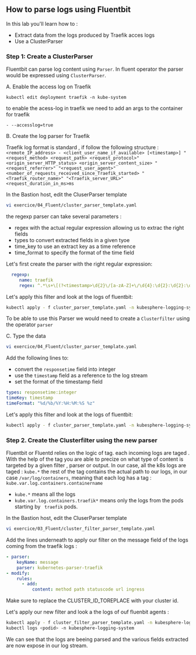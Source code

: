 ## How to parse logs using Fluentbit
In this lab you'll learn how to :
* Extract data from the logs produced by Traefik acces logs
* Use a ClusterParser

### Step 1: Create a ClusterParser

Fluentbit can parse log content using `Parser`. In fluent operator the parser would be expressed using `ClusterParser`.

A. Enable the access log on Traefik
   ```shell
   kubectl edit deployment traefik -n kube-system
   ```
   to enable the acess-log in traefik we need to add an args to the container for traefik
   ```
   - --accesslog=true
   ```

B. Create the log parser for Traefik

   Traefik log format is standard , if follow the following structure :
   `<remote_IP_address> - <client_user_name_if_available> [<timestamp>] "<request_method> <request_path> <request_protocol>" <origin_server_HTTP_status> <origin_server_content_size> "<request_referrer>" "<request_user_agent>" <number_of_requests_received_since_Traefik_started> "<Traefik_router_name>" "<Traefik_server_URL>" <request_duration_in_ms>ms`


   In the Bastion host, edit the CluserParser template 
   ```bash
   vi exercice/04_Fluent/cluster_parser_template.yaml
   ```

   the regexp parser can take several parameters :
   - regex with the actual regular expression allowing us to extrac the right fields
   - types to convert extracted fields in a given tyoe
   - time_key to use an extract key as a time reference
   - time_format to specify the format of the time field

   Let's first create the parser with the right regular expression:
   ```yaml
     regexp:
        name: traefik
        regex: ^.*\s+\[(?<timestamp>\d{2}\/[a-zA-Z]+\/\d{4}:\d{2}:\d{2}:\d{2}\s+\+\d+)\]\s+"(?<method>\w+)\s+(?<path>\S+)\s+(?<httpversion>[^"]+)"\s+(?<statuscode>\d+)\s+(?<bytes_content>\d+)\s+"-"\s+"-"\s+(?<number_of_requests_received_since_started>\d+)\s+"(?<ingress>[^"]+)"\s+"(?<url>[^"]+)"\s+(?<responsetime>\d+)ms$
   ```

   Let's apply this filter and look at the logs of fluentbit:
   ```bash
   kubectl apply - f cluster_parser_template.yaml -n kubesphere-logging-system
   ```

   To be able to use this Parser we would need to create a `Clusterfilter` using the operator `parser`

C. Type the data
   ```bash
   vi exercice/04_Fluent/cluster_parser_template.yaml
   ```
   Add the following lines to:
   - convert the `responsetime` field into integer
   - use the `timestamp` field as a reference to the log stream
   - set  the format of the timestamp field

   ```yaml
   types: responsetime:integer
   timeKey: timestamp
   timeFormat: "%d/%b/%Y:%H:%M:%S %z"
   ```

   Let's apply this filter and look at the logs of fluentbit:
   ```bash
   kubectl apply - f cluster_parser_template.yaml -n kubesphere-logging-system
   ```


### Step 2. Create the Clusterfilter using the new parser
Fluentbit or Fluentd relies on the logic of tag. each incoming logs are taged . With the help of the tag you are able to precize on what type of content is targeted by a given filter , parser or output.
In our case, all the k8s logs are taged  : `kube.*`
the rest of the tag contains the actual path to our logs, in our case `/var/log/containers`, meaning that each log has a tag :
`kube.var.log.containers.containername`
- `kube.*`  means all the logs
- `kube.var.log.containers.traefik*`  means only the logs from the pods starting by ` traefik`  pods.

In the Bastion host, edit the CluserParser template
```bash
vi exercice/03_Fluent/cluster_filter_parser_template.yaml
```
Add the lines underneath to apply our filter on the message field of the logs coming from the traefik logs :
```yaml
- parser:
    keyName: message
    parser: kubernetes-parser-traefik
- modify:
    rules:
      - add:
          content: method path statuscode url ingress

```
Make sure to replace the CLUSTER_ID_TOREPLACE with your cluster id.

Let's apply our new filter and look a the logs of ouf fluenbit agents :
```bash
kubectl apply - f cluster_filter_parser_template.yaml -n kubesphere-logging-system
kubectl logs <podid> -n kubesphere-logging-system
```
We can see that the logs are beeing parsed and the various fields extracted are now expose in our log stream.
